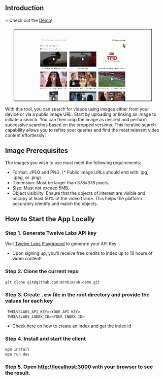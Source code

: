 ## Introduction

⭐️ Check out the [Demo](https://wb-demo.vercel.app/)!

<div align="center">
  <a href="https://who-talked-about-us-vercel-client.vercel.app/">
    <img src="public/search.gif" alt="search result screenshot" style="border: 1px solid black;" />
  </a>
</div>

With this tool, you can search for videos using images either from your device or via a public image URL. Start by uploading or linking an image to initiate a search. You can then crop the image as desired and perform successive searches based on the cropped versions. This iterative search capability allows you to refine your queries and find the most relevant video content effortlessly!

## Image Prerequisites

The images you wish to use must meet the following requirements:

- Format: JPEG and PNG. (\* Public image URLs should end with .jpg, .jpeg, or .png)
- Dimension: Must be larger than 378x378 pixels.
- Size: Must not exceed 5MB.
- Object visibility: Ensure that the objects of interest are visible and occupy at least 50% of the video frame. This helps the platform accurately identify and match the objects.

## How to Start the App Locally

### Step 1. Generate Twelve Labs API key

Visit [Twelve Labs Playground](https://playground.twelvelabs.io/) to generate your API Key

- Upon signing up, you'll receive free credits to index up to 10 hours of video content!

### Step 2. Clone the current repo

```sh
git clone git@github.com:mrnkim/wb-demo.git
```

### Step 3. Create `.env` file in the root directory and provide the values for each key

```
 TWELVELABS_API_KEY=<YOUR API KEY>
 TWELVELABS_INDEX_ID=<YOUR INDEX ID>
```
* Check [here](https://docs.twelvelabs.io/docs/create-indexes) on how to create an index and get the index id

### Step 4. Install and start the client

   ```
   npm install
   npm run dev
   ```

### Step 5. Open [http://localhost:3000](http://localhost:3000) with your browser to see the result.

